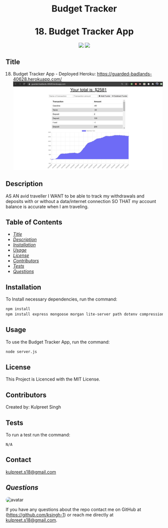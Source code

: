 <h1 align="center">Budget Tracker</h1>

<h1 align="center">18. Budget Tracker App</h1>
<p align="center" margin="50px">
    <a>
    <img src="https://img.shields.io/badge/Creator-KSingh-orange"/>
    </a>
    <a>
    <img src="https://img.shields.io/badge/Student-SMU-red"/>
    </a>
</p>

## Title
18. Budget Tracker App - Deployed Heroku: https://guarded-badlands-40628.herokuapp.com/
![Screenshot](https://github.com/ksingh-1/18.-Budget-Tracker/blob/master/assets/BudgetTrackerScreen.JPG)

## Description
AS AN avid traveller
I WANT to be able to track my withdrawals and deposits with or without a data/internet connection
SO THAT my account balance is accurate when I am traveling.

## Table of Contents
* *[Title](#title)*
* *[Description](#description)*
* *[Installation](#installation)*
* *[Usage](#usage)*
* *[License](#license)*
* *[Contributors](#contributors)*
* *[Tests](#tests)*
* *[Questions](#questions)*


## Installation
To Install necessary dependencies, run the command:
```sh
npm install
npm install express mongoose morgan lite-server path dotenv compression colors
```

## Usage
To use the Budget Tracker App, run the command:
```sh
node server.js
```

## License
This Project is Licenced with the MIT License.


## Contributors
Created by:
Kulpreet Singh

## Tests
To run a test run the command:
```
N/A
```

## Contact
kulpreet.s18@gmail.com


## *Questions*
<img src="https://avatars1.githubusercontent.com/u/62266210?v=4" alt="avatar" style="border-radius: 15px" width="60"/>

If you have any questions about the repo contact me on GitHub at (https://github.com/ksingh-1)
or reach me directly at <kulpreet.s18@gmail.com>.